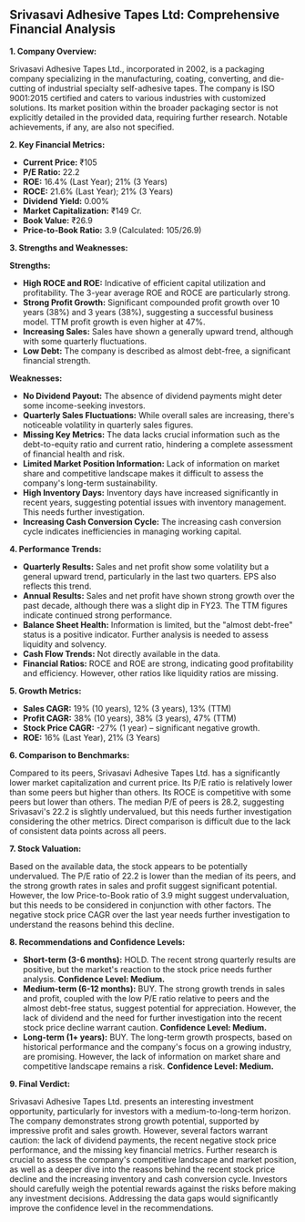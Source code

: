 ## Srivasavi Adhesive Tapes Ltd: Comprehensive Financial Analysis

**1. Company Overview:**

Srivasavi Adhesive Tapes Ltd., incorporated in 2002, is a packaging company specializing in the manufacturing, coating, converting, and die-cutting of industrial specialty self-adhesive tapes.  The company is ISO 9001:2015 certified and caters to various industries with customized solutions.  Its market position within the broader packaging sector is not explicitly detailed in the provided data, requiring further research.  Notable achievements, if any, are also not specified.

**2. Key Financial Metrics:**

* **Current Price:** ₹105
* **P/E Ratio:** 22.2
* **ROE:** 16.4% (Last Year); 21% (3 Years)
* **ROCE:** 21.6% (Last Year); 21% (3 Years)
* **Dividend Yield:** 0.00%
* **Market Capitalization:** ₹149 Cr.
* **Book Value:** ₹26.9
* **Price-to-Book Ratio:** 3.9 (Calculated: 105/26.9)


**3. Strengths and Weaknesses:**

**Strengths:**

* **High ROCE and ROE:**  Indicative of efficient capital utilization and profitability.  The 3-year average ROE and ROCE are particularly strong.
* **Strong Profit Growth:**  Significant compounded profit growth over 10 years (38%) and 3 years (38%), suggesting a successful business model.  TTM profit growth is even higher at 47%.
* **Increasing Sales:** Sales have shown a generally upward trend, although with some quarterly fluctuations.
* **Low Debt:** The company is described as almost debt-free, a significant financial strength.


**Weaknesses:**

* **No Dividend Payout:** The absence of dividend payments might deter some income-seeking investors.
* **Quarterly Sales Fluctuations:** While overall sales are increasing, there's noticeable volatility in quarterly sales figures.
* **Missing Key Metrics:**  The data lacks crucial information such as the debt-to-equity ratio and current ratio, hindering a complete assessment of financial health and risk.
* **Limited Market Position Information:**  Lack of information on market share and competitive landscape makes it difficult to assess the company's long-term sustainability.
* **High Inventory Days:** Inventory days have increased significantly in recent years, suggesting potential issues with inventory management.  This needs further investigation.
* **Increasing Cash Conversion Cycle:** The increasing cash conversion cycle indicates inefficiencies in managing working capital.


**4. Performance Trends:**

* **Quarterly Results:** Sales and net profit show some volatility but a general upward trend, particularly in the last two quarters. EPS also reflects this trend.
* **Annual Results:**  Sales and net profit have shown strong growth over the past decade, although there was a slight dip in FY23.  The TTM figures indicate continued strong performance.
* **Balance Sheet Health:**  Information is limited, but the "almost debt-free" status is a positive indicator.  Further analysis is needed to assess liquidity and solvency.
* **Cash Flow Trends:**  Not directly available in the data.
* **Financial Ratios:** ROCE and ROE are strong, indicating good profitability and efficiency.  However, other ratios like liquidity ratios are missing.


**5. Growth Metrics:**

* **Sales CAGR:** 19% (10 years), 12% (3 years), 13% (TTM)
* **Profit CAGR:** 38% (10 years), 38% (3 years), 47% (TTM)
* **Stock Price CAGR:** -27% (1 year) – significant negative growth.
* **ROE:** 16% (Last Year), 21% (3 Years)


**6. Comparison to Benchmarks:**

Compared to its peers, Srivasavi Adhesive Tapes Ltd. has a significantly lower market capitalization and current price.  Its P/E ratio is relatively lower than some peers but higher than others.  Its ROCE is competitive with some peers but lower than others.  The median P/E of peers is 28.2, suggesting Srivasavi's 22.2 is slightly undervalued, but this needs further investigation considering the other metrics.  Direct comparison is difficult due to the lack of consistent data points across all peers.

**7. Stock Valuation:**

Based on the available data, the stock appears to be potentially undervalued. The P/E ratio of 22.2 is lower than the median of its peers, and the strong growth rates in sales and profit suggest significant potential.  However, the low Price-to-Book ratio of 3.9 might suggest undervaluation, but this needs to be considered in conjunction with other factors.  The negative stock price CAGR over the last year needs further investigation to understand the reasons behind this decline.

**8. Recommendations and Confidence Levels:**

* **Short-term (3-6 months):** HOLD.  The recent strong quarterly results are positive, but the market's reaction to the stock price needs further analysis.  **Confidence Level: Medium.**
* **Medium-term (6-12 months):** BUY.  The strong growth trends in sales and profit, coupled with the low P/E ratio relative to peers and the almost debt-free status, suggest potential for appreciation.  However, the lack of dividend and the need for further investigation into the recent stock price decline warrant caution. **Confidence Level: Medium.**
* **Long-term (1+ years):** BUY.  The long-term growth prospects, based on historical performance and the company's focus on a growing industry, are promising.  However, the lack of information on market share and competitive landscape remains a risk. **Confidence Level: Medium.**


**9. Final Verdict:**

Srivasavi Adhesive Tapes Ltd. presents an interesting investment opportunity, particularly for investors with a medium-to-long-term horizon.  The company demonstrates strong growth potential, supported by impressive profit and sales growth.  However, several factors warrant caution: the lack of dividend payments, the recent negative stock price performance, and the missing key financial metrics.  Further research is crucial to assess the company's competitive landscape and market position, as well as a deeper dive into the reasons behind the recent stock price decline and the increasing inventory and cash conversion cycle.  Investors should carefully weigh the potential rewards against the risks before making any investment decisions.  Addressing the data gaps would significantly improve the confidence level in the recommendations.
